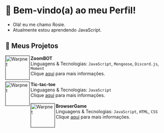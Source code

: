 # 🍂  Bem-vindo(a) ao meu Perfil!
- Olá! eu me chamo Rosie.
- Atualmente estou aprendendo JavaScript.

## 🍁 Meus Projetos

[<img align="left" height="76px" width="76px" alt="Warpnet" src="https://i.imgur.com/Ov9xWVf.png"/>]()
**ZoomBOT** \
Linguagens & Tecnologias: `JavaScript`, `Mongoose`, `Discord.js`, `Moment`\
Clique [aqui]() para mais informações.
<br>
<br>
[<img align="left" height="76px" width="76px" alt="Warpnet" src="https://i.imgur.com/0RwZcG3.png"/>]()
**Tic-tac-toe** \
Linguagens & Tecnologias: `JavaScript`\
Clique [aqui](https://github.com/rosiee-sz/tictactoe-js) para mais informações.
<br>
<br>
[<img align="left" height="76px" width="76px" alt="Warpnet" src="https://i.imgur.com/lewFPAX.png"/>]()
**BrowserGame** \
Linguagens & Tecnologias: `JavaScript`, `HTML`, `CSS`\
Clique [aqui](https://github.com/rosiee-sz/browsergame-js) para mais informações.
